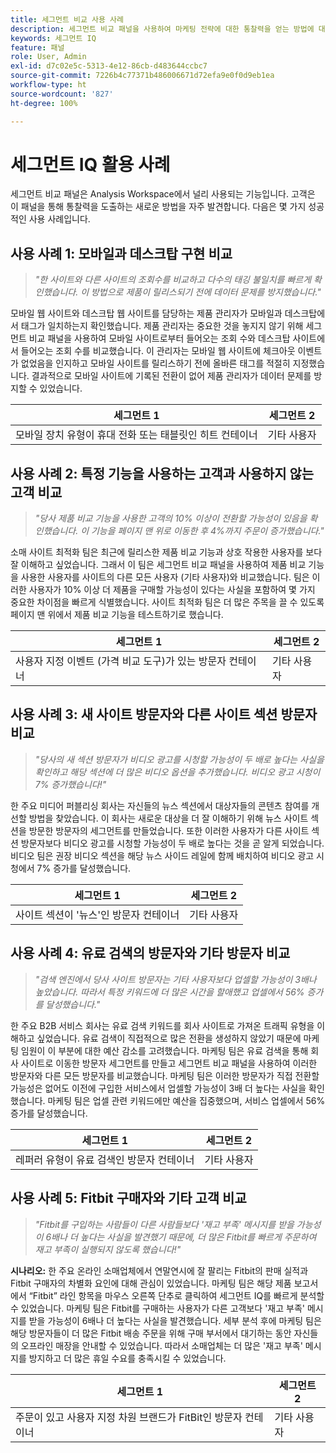 ```yaml
---
title: 세그먼트 비교 사용 사례
description: 세그먼트 비교 패널을 사용하여 마케팅 전략에 대한 통찰력을 얻는 방법에 대한 실제 사용 사례를 알아봅니다.
keywords: 세그먼트 IQ
feature: 패널
role: User, Admin
exl-id: d7c02e5c-5313-4e12-86cb-d483644ccbc7
source-git-commit: 7226b4c77371b486006671d72efa9e0f0d9eb1ea
workflow-type: ht
source-wordcount: '827'
ht-degree: 100%

---
```


# 세그먼트 IQ 활용 사례

세그먼트 비교 패널은 Analysis Workspace에서 널리 사용되는 기능입니다. 고객은 이 패널을 통해 통찰력을 도출하는 새로운 방법을 자주 발견합니다. 다음은 몇 가지 성공적인 사용 사례입니다.

## 사용 사례 1: 모바일과 데스크탑 구현 비교

> *&quot;한 사이트와 다른 사이트의 조회수를 비교하고 다수의 태깅 불일치를 빠르게 확인했습니다. 이 방법으로 제품이 릴리스되기 전에 데이터 문제를 방지했습니다.&quot;*

모바일 웹 사이트와 데스크탑 웹 사이트를 담당하는 제품 관리자가 모바일과 데스크탑에서 태그가 일치하는지 확인했습니다. 제품 관리자는 중요한 것을 놓지지 않기 위해 세그먼트 비교 패널을 사용하여 모바일 사이트로부터 들어오는 조회 수와 데스크탑 사이트에서 들어오는 조회 수를 비교했습니다. 이 관리자는 모바일 웹 사이트에 체크아웃 이벤트가 없었음을 인지하고 모바일 사이트를 릴리스하기 전에 올바른 태그를 적절히 지정했습니다. 결과적으로 모바일 사이트에 기록된 전환이 없어 제품 관리자가 데이터 문제를 방지할 수 있었습니다.

| 세그먼트 1 | 세그먼트 2 |
|--- |--- |
| 모바일 장치 유형이 휴대 전화 또는 태블릿인 히트 컨테이너 | 기타 사용자 |

## 사용 사례 2: 특정 기능을 사용하는 고객과 사용하지 않는 고객 비교

> *&quot;당사 제품 비교 기능을 사용한 고객의 10% 이상이 전환할 가능성이 있음을 확인했습니다. 이 기능을 페이지 맨 위로 이동한 후 4%까지 주문이 증가했습니다.&quot;*

소매 사이트 최적화 팀은 최근에 릴리스한 제품 비교 기능과 상호 작용한 사용자를 보다 잘 이해하고 싶었습니다. 그래서 이 팀은 세그먼트 비교 패널을 사용하여 제품 비교 기능을 사용한 사용자를 사이트의 다른 모든 사용자 (기타 사용자)와 비교했습니다. 팀은 이러한 사용자가 10% 이상 더 제품을 구매할 가능성이 있다는 사실을 포함하여 몇 가지 중요한 차이점을 빠르게 식별했습니다. 사이트 최적화 팀은 더 많은 주목을 끌 수 있도록 페이지 맨 위에서 제품 비교 기능을 테스트하기로 했습니다.

| 세그먼트 1 | 세그먼트 2 |
|--- |--- |
| 사용자 지정 이벤트 (가격 비교 도구)가 있는 방문자 컨테이너 | 기타 사용자 |

## 사용 사례 3: 새 사이트 방문자와 다른 사이트 섹션 방문자 비교

> *&quot;당사의 새 섹션 방문자가 비디오 광고를 시청할 가능성이 두 배로 높다는 사실을 확인하고 해당 섹션에 더 많은 비디오 옵션을 추가했습니다. 비디오 광고 시청이 7% 증가했습니다!&quot;*

한 주요 미디어 퍼블리싱 회사는 자신들의 뉴스 섹션에서 대상자들의 콘텐츠 참여를 개선할 방법을 찾았습니다. 이 회사는 새로운 대상을 더 잘 이해하기 위해 뉴스 사이트 섹션을 방문한 방문자의 세그먼트를 만들었습니다. 또한 이러한 사용자가 다른 사이트 섹션 방문자보다 비디오 광고를 시청할 가능성이 두 배로 높다는 것을 곧 알게 되었습니다. 비디오 팀은 권장 비디오 섹션을 해당 뉴스 사이드 레일에 함께 배치하여 비디오 광고 시청에서 7% 증가를 달성했습니다.

| 세그먼트 1 | 세그먼트 2 |
|--- |--- |
| 사이트 섹션이 &#39;뉴스&#39;인 방문자 컨테이너 | 기타 사용자 |

## 사용 사례 4: 유료 검색의 방문자와 기타 방문자 비교

> *&quot;검색 엔진에서 당사 사이트 방문자는 기타 사용자보다 업셀할 가능성이 3배나 높았습니다. 따라서 특정 키워드에 더 많은 시간을 할애했고 업셀에서 56% 증가를 달성했습니다.&quot;*

한 주요 B2B 서비스 회사는 유료 검색 키워드를 회사 사이트로 가져온 트래픽 유형을 이해하고 싶었습니다. 유료 검색이 직접적으로 많은 전환을 생성하지 않았기 때문에 마케팅 임원이 이 부분에 대한 예산 감소를 고려했습니다. 마케팅 팀은 유료 검색을 통해 회사 사이트로 이동한 방문자 세그먼트를 만들고 세그먼트 비교 패널을 사용하여 이러한 방문자와 다른 모든 방문자를 비교했습니다. 마케팅 팀은 이러한 방문자가 직접 전환할 가능성은 없어도 이전에 구입한 서비스에서 업셀할 가능성이 3배 더 높다는 사실을 확인했습니다. 마케팅 팀은 업셀 관련 키워드에만 예산을 집중했으며, 서비스 업셀에서 56% 증가를 달성했습니다.

| 세그먼트 1 | 세그먼트 2 |
|--- |--- |
| 레퍼러 유형이 유료 검색인 방문자 컨테이너 | 기타 사용자 |

## 사용 사례 5: Fitbit 구매자와 기타 고객 비교

> *&quot;Fitbit를 구입하는 사람들이 다른 사람들보다 &#39;재고 부족&#39; 메시지를 받을 가능성이 6배나 더 높다는 사실을 발견했기 때문에, 더 많은 Fitbit를 빠르게 주문하여 재고 부족이 실행되지 않도록 했습니다!&quot;*

**시나리오:** 한 주요 온라인 소매업체에서 연말연시에 잘 팔리는 Fitbit의 판매 실적과 Fitbit 구매자의 차별화 요인에 대해 관심이 있었습니다. 마케팅 팀은 해당 제품 보고서에서 “Fitbit” 라인 항목을 마우스 오른쪽 단추로 클릭하여 세그먼트 IQ를 빠르게 분석할 수 있었습니다. 마케팅 팀은 Fitbit를 구매하는 사용자가 다른 고객보다 &#39;재고 부족&#39; 메시지를 받을 가능성이 6배나 더 높다는 사실을 발견했습니다. 세부 분석 후에 마케팅 팀은 해당 방문자들이 더 많은 Fitbit 배송 주문을 위해 구매 부서에서 대기하는 동안 자신들의 오프라인 매장을 안내할 수 있었습니다. 따라서 소매업체는 더 많은 &#39;재고 부족&#39; 메시지를 방지하고 더 많은 휴일 수요를 충족시킬 수 있었습니다.

| 세그먼트 1 | 세그먼트 2 |
|--- |--- |
| 주문이 있고 사용자 지정 차원 브랜드가 FitBit인 방문자 컨테이너 | 기타 사용자 |
